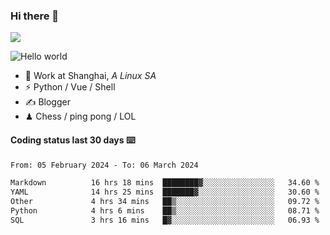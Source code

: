 ### Hi there 👋
![](https://komarev.com/ghpvc/?username=Xuhandsome)


<img src="https://github-readme-stats.vercel.app/api?username=XuHandsome&show_icons=true&theme=merko" alt="Hello world">

<br/>

- 🍻  Work at Shanghai, _A Linux SA_
- ⚡  Python / Vue / Shell
- ✍️  Blogger
- ♟  Chess / ping pong / LOL

#### Coding status last 30 days ⌨️

<!--START_SECTION:waka-->

```txt
From: 05 February 2024 - To: 06 March 2024

Markdown          16 hrs 18 mins  ████████▓░░░░░░░░░░░░░░░░   34.60 %
YAML              14 hrs 25 mins  ███████▓░░░░░░░░░░░░░░░░░   30.60 %
Other             4 hrs 34 mins   ██▒░░░░░░░░░░░░░░░░░░░░░░   09.72 %
Python            4 hrs 6 mins    ██▒░░░░░░░░░░░░░░░░░░░░░░   08.71 %
SQL               3 hrs 16 mins   █▓░░░░░░░░░░░░░░░░░░░░░░░   06.93 %
```

<!--END_SECTION:waka-->
